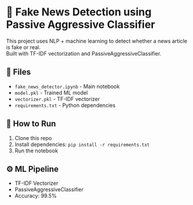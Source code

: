 # 📰 Fake News Detection using Passive Aggressive Classifier

This project uses NLP + machine learning to detect whether a news article is fake or real.  
Built with TF-IDF vectorization and PassiveAggressiveClassifier.

## 📂 Files
- `fake_news_detector.ipynb` - Main notebook
- `model.pkl` - Trained ML model
- `vectorizer.pkl` - TF-IDF vectorizer
- `requirements.txt` - Python dependencies

## 🚀 How to Run
1. Clone this repo
2. Install dependencies: `pip install -r requirements.txt`
3. Run the notebook

## ⚙️ ML Pipeline
- TF-IDF Vectorizer
- PassiveAggressiveClassifier
- Accuracy: 99.5%
